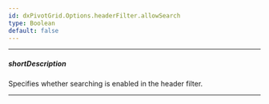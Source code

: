 ```yaml
---
id: dxPivotGrid.Options.headerFilter.allowSearch
type: Boolean
default: false
---
```

---
##### shortDescription
Specifies whether searching is enabled in the header filter.

---
